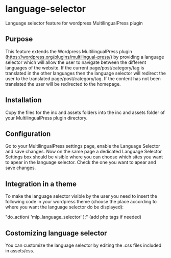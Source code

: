 # language-selector
Language selector feature for wordpress MultilingualPress plugin

## Purpose
This feature extends the Wordpress MultilingualPress plugin (https://wordpress.org/plugins/multilingual-press/) by providing a language selector which will allow the user to navigate between the different languages of the website. If the current page/post/category/tag is translated in the other languages then the language selector will redirect the user to the translated page/post/category/tag. If the content has not been translated the user will be redirected to the homepage.

## Installation
Copy the files for the inc and assets folders into the inc and assets folder of your MultilingualPress plugin directory.

## Configuration
Go to your MultilingualPress settings page, enable the Language Selector and save changes. Now on the same page a dedicated Language Selector Settings box should be visible where you can choose which sites you want to apear in the language selector. Check the one you want to apear and save changes.

## Integration in a theme
To make the language selector visible by the user you need to insert the following code in your wordpress theme (choose the place according to where you want the language selector do be displayed):

  "do_action( 'mlp_language_selector' );" (add php tags if needed)
  
## Costomizing language selector
You can customize the language selector by editing the .css files included in assets/css.
